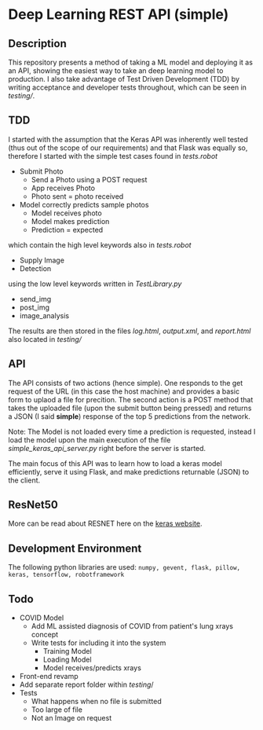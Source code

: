 # Deep Learning REST API (simple)

## Description
This repository presents a method of taking a ML model and deploying it as an API, showing the easiest way to take an deep learning model to production.
I also take advantage of Test Driven Development (TDD) by writing acceptance and developer tests throughout, which can be seen in _testing/_.

## TDD
I started with the assumption that the Keras API was inherently well tested (thus out of the scope of our requirements) and that Flask was equally so, therefore I started with the simple test cases found in _tests.robot_
- Submit Photo
  - Send a Photo using a POST request
  - App receives Photo
  - Photo sent = photo received
- Model correctly predicts sample photos
  - Model receives photo
  - Model makes prediction
  - Prediction = expected

which contain the high level keywords also in _tests.robot_
- Supply Image
- Detection  

using the low level keywords written in _TestLibrary.py_
- send_img
- post_img
- image_analysis

The results are then stored in the files _log.html_, _output.xml_, and _report.html_ also located in _testing/_

## API
The API consists of two actions (hence simple). One responds to the get request of the URL (in this case the host machine) and provides a basic form to uplaod a file for precition. The second action is a POST method that takes the uploaded file (upon the submit button being pressed) and returns a JSON (I said **simple**) response of the top 5 predictions from the network.

Note: The Model is not loaded every time a prediction is requested, instead I load the model upon the main execution of the file _simple_keras_api_server.py_ right before the server is started.

The main focus of this API was to learn how to load a keras model efficiently, serve it using Flask, and make predictions returnable (JSON) to the client.

## ResNet50
More can be read about RESNET here on the [keras website].
## Development Environment
The following python libraries are used:
`numpy, gevent, flask, pillow, keras, tensorflow, robotframework`


## Todo

- COVID Model
  - Add ML assisted diagnosis of COVID from patient's lung xrays concept
  - Write tests for including it into the system
    - Training Model
    - Loading Model
    - Model receives/predicts xrays
- Front-end revamp
- Add separate report folder within _testing_/
- Tests
  - What happens when no file is submitted
  - Too large of file
  - Not an Image on request


[keras website]: https://keras.io/api/applications/

